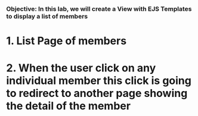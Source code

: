 ### Objective: In this lab, we will create a View with EJS Templates to display a list of members

# 1. List Page of members

# 2. When the user click on any individual member this click is going to redirect to another page showing the detail of the member
